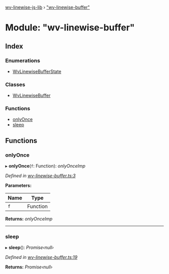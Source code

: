 [wv-linewise-js-lib](../README.md) › ["wv-linewise-buffer"](_wv_linewise_buffer_.md)

# Module: "wv-linewise-buffer"

## Index

### Enumerations

* [WvLinewiseBufferState](../enums/_wv_linewise_buffer_.wvlinewisebufferstate.md)

### Classes

* [WvLinewiseBuffer](../classes/_wv_linewise_buffer_.wvlinewisebuffer.md)

### Functions

* [onlyOnce](_wv_linewise_buffer_.md#onlyonce)
* [sleep](_wv_linewise_buffer_.md#sleep)

## Functions

###  onlyOnce

▸ **onlyOnce**(`f`: Function): *onlyOnceImp*

*Defined in [wv-linewise-buffer.ts:3](https://github.com/forbesmyester/wv-linewise/blob/65da995/js-lib/src/wv-linewise-buffer.ts#L3)*

**Parameters:**

Name | Type |
------ | ------ |
`f` | Function |

**Returns:** *onlyOnceImp*

___

###  sleep

▸ **sleep**(): *Promise‹null›*

*Defined in [wv-linewise-buffer.ts:19](https://github.com/forbesmyester/wv-linewise/blob/65da995/js-lib/src/wv-linewise-buffer.ts#L19)*

**Returns:** *Promise‹null›*

